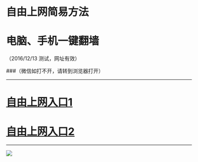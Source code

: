 # 自由上网简易方法

# 电脑、手机一键翻墙

（2016/12/13 测试，网址有效）


###（微信如打不开，请转到浏览器打开）




***

# <a href="https://dqk2mk0wge0u8.cloudfront.net" target="_blank">自由上网入口1</a>
# <a href="https://df9k85rg4hh8u.cloudfront.net" target="_blank">自由上网入口2</a>
***


<img src="https://camo.githubusercontent.com/81ca426978be68652bc3660ca87554fc756a75ce/68747470733a2f2f646666766d347a64686565652e636c6f756466726f6e742e6e65742f7069632f796a66712d32303136303833316f6b2d622e706e67" /> 
